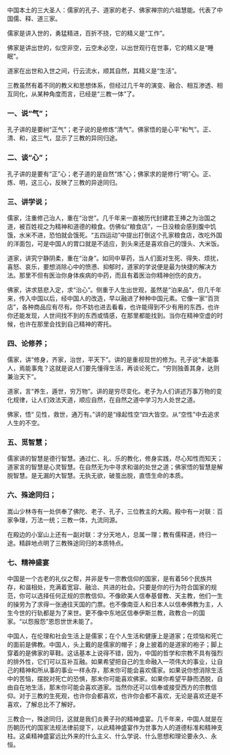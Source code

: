 中国本土的三大圣人：儒家的孔子、道家的老子、佛家禅宗的六祖慧能。代表了中国儒、释、道三家。

儒家是讲入世的，勇猛精进，百折不挠，它的精义是“工作”。

佛家是讲出世的，似空非空，云空未必空，以出世观行在世事，它的精义是“睡眠”。

道家在出世和入世之间，行云流水，顺其自然，其精义是“生活”。

三教虽然有着不同的教义和思想体系，但经过几千年的演变、融合、相互渗透、相互同化，从某种角度而言，已经是“三教一体”了。

### 一、说“气”；

孔子讲的是要树“正气”；老子说的是修炼“清气”。佛家悟的是心平“和气”。正、清、和，这三气，显示了三教的异同归途。

### 二、谈“心”；

孔子讲的是要有“正”心；老子道的是自然“炼”心；佛家求的是修行“明”心。正、炼、明，这三心，反映了三教的异途同归。

### 三、讲学说；

儒家，注重修己治人，重在“治世”。几千年来一直被历代封建君王捧之为治国之道，被百姓视之为精神和道德的粮食。仿佛似“粮食店”，一日没粮会感到腹中饥饿，水米不进，恐怕就会饿死。“五四运动”中提出打倒这个孔家粮食店，改吃外国的洋面包，可是中国人的胃口就是不适应，到头来还是喜欢自己的馒头、大米饭。



道家，讲究宁静阴柔，重在“治身”。如同中草药，当人们面对生死、得失、烦扰，喜怒、哀乐，要想消除心中的愤懑、抑郁时，道家的学说便是最为快捷的解决方法。那里不但有医治你身体疾病的中药，而且有着医治你精神创伤的良方。

佛家，讲求慈悲入定，求“治心”。侧重于人生出世观，虽然是“泊来品”，但几千年来，传入中国以后，经中国人的改造，早以融进了种种中国元素。它像一家“百货店”，各种商品应有尽有。你不妨也进去看看，也许能得到不少有用的东西，也许你还能发现，人世间找不到的东西或情感，在那里都能找到。当你在精神空虚的时候，也许在那里会找到自己精神的寄托。

### 四、论修养；

儒家，讲“修身，齐家，治世，平天下”。讲的是重视现世的修为。孔子说“未能事人，焉能事鬼？这就是说人们要先懂得生活，再谈论死亡。“穷则独善其身，达则兼治天下”。

道家，言“养生，遁世，穷万物”。讲的是穷尽变化。老子为人们讲述万事万物的变化规律，让人们效法天道，顺应自然，在自然之道中学习为人处世之道。

佛家，悟“ 见性，救世，通万有。”讲的是“缘起性空“四大皆空。从“空性”中去追求人生的不空。

### 五、觅智慧；

儒家讲的智慧是德行智慧。通过仁、礼、乐的教化，修身实践，尽心知性而知天；道家言的智慧是心灵智慧。在自然无为中寻求和谐的处世之道；佛家悟的智慧是解脱智慧。是无漏的大智慧。无执无欲，破茧出脱，直悟生命的本质。

### 六、殊途同归；

嵩山少林寺有一处供奉了佛陀、老子、孔子，三位教主的大殿。殿中有一对联：百家争理，万法一统；三教一体，九流同源。

在殿边的小室山上还有一副对联：才分天地人，总属一理；教有儒释道，终归一途。精辟地点明了三教殊途同归的本质特点。

### 七、精神盛宴

中国是一个古老的礼仪之帮，并非是专一宗教信仰的国家，是有着56个民族共存，和谐相处，充满着宽容、融洽、共进的社会。只要是你的行为符合国家的规范，你可以选择任何正规的宗教信仰。不像欧美人信奉基督教、天主教，他们一生的操劳为了求得一张通往天国的门票。也不像南亚人和日本人以信奉佛教为主，人生今世的行轨都是为了来世。更不像中东地区信奉伊斯兰教，政教合一的国家。“以怨报怨”恩怨世世未能了。

中国人，在伦理和社会生活上是儒家；在个人生活和健康上是道家；在烦恼和死亡的面前是佛教。中国人，头上戴的是儒家的帽子；身上披着的是道家的袍子；脚上穿着的是佛家的草鞋。这话基本上说得不错，因为，中国的哲学和宗教不具有强烈的排外性，它们可以互补互融。如果希望把自己的生命融入一项伟大的事业，让自己的精神和所从事的事业一样永存，那末你可能会喜欢儒家。如果说你想消除生活中的苦恼，摆脱对死亡的恐惧，那末你可能喜欢佛家。如果你希望平静而洒脱，自由自在地生活，那末你可能会喜欢道家。当然你还可以信奉或接受西方的宗教信仰。对于三教的生死观，也许你会都喜欢，也许你会都不喜欢，无论是喜欢还是不喜欢，了解总比不了解好。

三教合一，殊途同归，这就是我们炎黄子孙的精神盛宴。几千年来，中国人就是在历朝历代的国家法规法律前提下，以此精神盛宴作为世事为人的道德标准和精神支柱。这桌精神盛宴远比外来的什么主义、什么学说、什么思想和理论要永久、永恒。